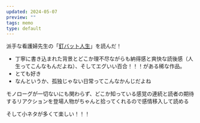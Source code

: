 ```yaml
---
updated: 2024-05-07
preview: ""
tags: memo
type: default
---
```

派手な看護婦先生の「[釘バット人生](https://hadekan.tumblr.com/kbj)」を読んだ！

- 丁寧に書き込まれた背景とどこか理不尽ながらも納得感と爽快な読後感（人生ってこんなもんだよね）、そしてエグいい百合！！！がある稀な作品。
- とても好き
- なんというか、孤独じゃない日常ってこんなかんじだよね


モノローグが一切ないにも関わらず、どこか知っている感覚の連続と読者の期待するリアクションを登場人物がちゃんと拾ってくれるので感情移入して読める

そして小ネタが多くて楽しい！！！
